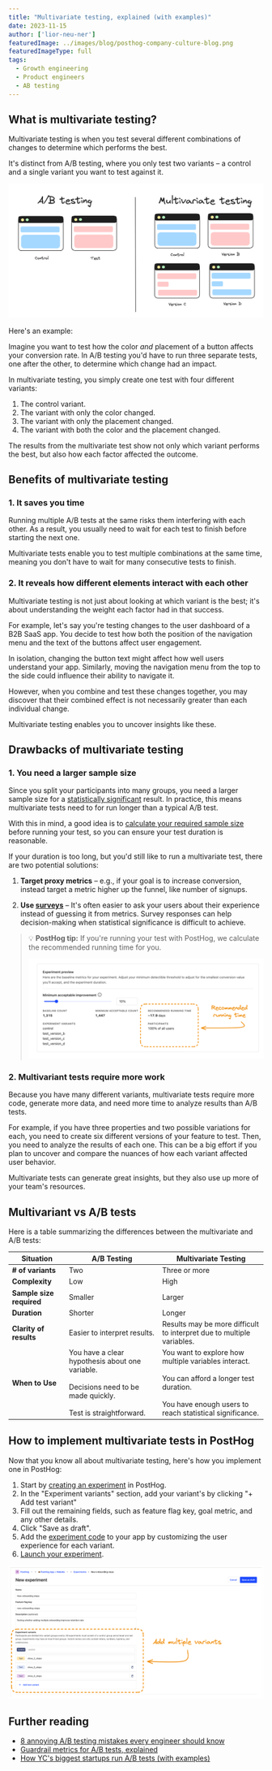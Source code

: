 ```yaml
---
title: "Multivariate testing, explained (with examples)"
date: 2023-11-15
author: ['lior-neu-ner']
featuredImage: ../images/blog/posthog-company-culture-blog.png
featuredImageType: full
tags:
  - Growth engineering
  - Product engineers
  - AB testing
---
```


## What is multivariate testing?

Multivariate testing is when you test several different combinations of changes to determine which performs the best.

It's distinct from A/B testing, where you only test two variants – a control and a single variant you want to test against it.

![A/B testing vs multivariate testing](../images/blog/multivariated-testing-explained/ab-vs-mvt.png)

Here's an example:

Imagine you want to test how the color _and_ placement of a button affects your conversion rate. In A/B testing you'd have to run three separate tests, one after the other, to determine which change had an impact.

In multivariate testing, you simply create one test with four different variants:

1. The control variant.
2. The variant with only the color changed.
3. The variant with only the placement changed.
4. The variant with both the color and the placement changed.

The results from the multivariate test show not only which variant performs the best, but also how each factor affected the outcome.

## Benefits of multivariate testing

### 1. It saves you time

Running multiple A/B tests at the same risks them interfering with each other. As a result, you usually need to wait for each test to finish before starting the next one.

Multivariate tests enable you to test multiple combinations at the same time, meaning you don't have to wait for many consecutive tests to finish.

### 2. It reveals how different elements interact with each other

Multivariate testing is not just about looking at which variant is the best; it's about understanding the weight each factor had in that success.

For example, let's say you're testing changes to the user dashboard of a B2B SaaS app. You decide to test how both the position of the navigation menu and the text of the buttons affect user engagement.

In isolation, changing the button text might affect how well users understand your app. Similarly, moving the navigation menu from the top to the side could influence their ability to navigate it.

However, when you combine and test these changes together, you may discover that their combined effect is not necessarily greater than each individual change.

Multivariate testing enables you to uncover insights like these.

## Drawbacks of multivariate testing

### 1. You need a larger sample size

Since you split your participants into many groups, you need a larger sample size for a [statistically significant](/docs/experiments/significance) result. In practice, this means multivariate tests need to for run longer than a typical A/B test.

With this in mind, a good idea is to [calculate your required sample size](/product-engineers/ab-testing-guide-for-engineers#4-a-sufficiently-large-sample-size-of-users) before running your test, so you can ensure your test duration is reasonable.

If your duration is too long, but you'd still like to run a multivariate test, there are two potential solutions:

1. **Target proxy metrics** – e.g., if your goal is to increase conversion, instead target a metric higher up the funnel, like number of signups.

2. **Use [surveys](/surveys)** – It's often easier to ask your users about their experience instead of guessing it from metrics. Survey responses can help decision-making when statistical significance is difficult to achieve.

> 💡 **PostHog tip:** If you're running your test with PostHog, we calculate the recommended running time for you.
>
> ![Recommended running time in PostHog experiment setup](../images/blog/multivariated-testing-explained/recommended-running-time.png)

### 2. Multivariant tests require more work

Because you have many different variants, multivariate tests require more code, generate more data, and need more time to analyze results than A/B tests.

For example, if you have three properties and two possible variations for each, you need to create six different versions of your feature to test. Then, you need to analyze the results of each one. This can be a big effort if you plan to uncover and compare the nuances of how each variant affected user behavior.

Multivariate tests can generate great insights, but they also use up more of your team's resources.

## Multivariant vs A/B tests

Here is a table summarizing the differences between the multivariate and A/B tests:

| Situation | A/B Testing | Multivariate Testing |
|-----------|-------------|----------------------|
| **# of variants** | Two | Three or more |
| **Complexity** | Low | High
| **Sample size required**| Smaller  | Larger |
| **Duration** | Shorter | Longer |
| **Clarity of results** | Easier to interpret results. | Results may be more difficult to interpret due to multiple variables. |
| **When to Use** | You have a clear hypothesis about one variable. <br/><br/> Decisions need to be made quickly. <br/><br/>  Test is straightforward. | You want to explore how multiple variables interact. <br/><br/> You can afford a longer test duration. <br/><br/> You have enough users to reach statistical significance. |

## How to implement multivariate tests in PostHog

Now that you know all about multivariate testing, here's how you implement one in PostHog:

1. Start by [creating an experiment](/docs/experiments/creating-an-experiment) in PostHog.
2. In the "Experiment variants" section, add your variant's by clicking "+ Add test variant"
3. Fill out the remaining fields, such as feature flag key, goal metric, and any other details.
4. Click "Save as draft".
5. Add the [experiment code](/docs/experiments/adding-experiment-code) to your app by customizing the user experience for each variant.
6. [Launch your experiment](/docs/experiments/testing-and-launching).

![Creating multivariant tests in PostHog](../images/blog/multivariated-testing-explained/multiple-variants-in-posthog.png)

## Further reading

- [8 annoying A/B testing mistakes every engineer should know](/product-engineers/ab-testing-mistakes)
- [Guardrail metrics for A/B tests, explained](/product-engineers/guardrail-metrics)
- [How YC's biggest startups run A/B tests (with examples)](/product-engineers/ab-testing-examples)
